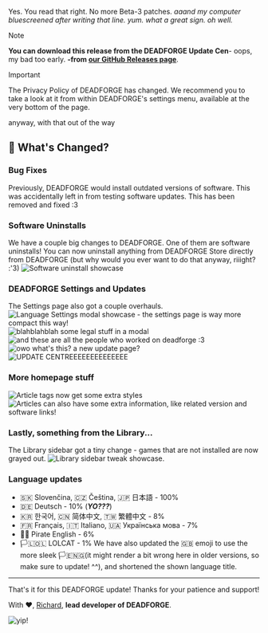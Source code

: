 Yes. You read that right. No more Beta-3 patches.
_aaand my computer bluescreened after writing that line. yum. what a great sign. oh well._

> [!NOTE]
> **You can download this release from the DEADFORGE Update Cen**- oops, my bad too early. **-from [our GitHub Releases page](https://github.com/DeadCodeGames/DeadForge/releases/tag/v2.0.0-Beta-4)**.

> [!IMPORTANT]
> The Privacy Policy of DEADFORGE has changed. We recommend you to take a look at it from within DEADFORGE's settings menu, available at the very bottom of the page.

anyway, with that out of the way

## 🔧 What's Changed?

### Bug Fixes
Previously, DEADFORGE would install outdated versions of software. This was accidentally left in from testing software updates. This has been removed and fixed :3

### Software Uninstalls
We have a couple big changes to DEADFORGE. One of them are software uninstalls! You can now uninstall anything from DEADFORGE Store directly from DEADFORGE (but why would you ever want to do that anyway, riiight? :'3)
![Software uninstall showcase](https://deadcode.is-a.dev/DeadForgeExternalData/articles/deadforge-v2-beta-release-4/softwareuninstallshowcase.png)

### DEADFORGE Settings and Updates
The Settings page also got a couple overhauls.
![Language Settings modal showcase - the settings page is way more compact this way!](https://deadcode.is-a.dev/DeadForgeExternalData/articles/deadforge-v2-beta-release-4/languagesettingsmodalshowcase.png)
![blahblahblah some legal stuff in a modal](https://deadcode.is-a.dev/DeadForgeExternalData/articles/deadforge-v2-beta-release-4/privacypolicymodal.png)
![and these are all the people who worked on deadforge :3](https://deadcode.is-a.dev/DeadForgeExternalData/articles/deadforge-v2-beta-release-4/creditsmodal.png)
![owo what's this? a new update page?](https://deadcode.is-a.dev/DeadForgeExternalData/articles/deadforge-v2-beta-release-4/updatecentreitem.png)
![UPDATE CENTREEEEEEEEEEEEEE](https://deadcode.is-a.dev/DeadForgeExternalData/articles/deadforge-v2-beta-release-4/updatecentreshowcase.png)

### More homepage stuff
![Article tags now get some extra styles](https://deadcode.is-a.dev/DeadForgeExternalData/articles/deadforge-v2-beta-release-4/articletagsshowcase.png)
![Articles can also have some extra information, like related version and software links!](https://deadcode.is-a.dev/DeadForgeExternalData/articles/deadforge-v2-beta-release-4/articlerelatedshowcase.png)

### Lastly, something from the Library...
The Library sidebar got a tiny change - games that are not installed are now grayed out.
![Library sidebar tweak showcase.](https://deadcode.is-a.dev/DeadForgeExternalData/articles/deadforge-v2-beta-release-4/librarysidebartweakshowcase.png)

### Language updates
- 🇸🇰 Slovenčina, 🇨🇿 Čeština, 🇯🇵 日本語 - 100%
- 🇩🇪 Deutsch - 10% (_**YO???**_)
- 🇰🇷 한국어, 🇨🇳 简体中文, 🇹🇼 繁體中文 - 8%
- 🇫🇷 Français, 🇮🇹 Italiano, 🇺🇦 Українська мова - 7%
- 🏴‍☠️ Pirate English - 6%
- 🏳️‍🇱‍🇴‍🇱‍‍ LOLCAT - 1%
We have also updated the 🇬🇧 emoji to use the more sleek 🏳️‍🇪‍🇳‍🇬‍‍ (it might render a bit wrong here in older versions, so make sure to update! ^^), and shortened the shown language title.

---

That's it for this DEADFORGE update! Thanks for your patience and support!

With ❤️,
[Richard](https://github.com/RichardKanshen), **lead developer of DEADFORGE**.

![yip!](https://deadcode.is-a.dev/DeadForgeExternalData/articles/deadforge-v2-beta-release-4/yip.png)